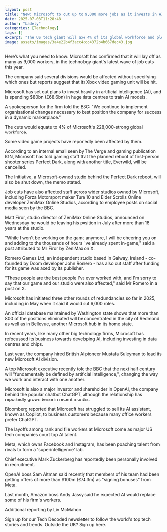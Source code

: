 ```yaml
---
layout: post
title: "New: Microsoft to cut up to 9,000 more jobs as it invests in AI"
date: 2025-07-03T11:28:48
author: "badely"
categories: [Technology]
tags: []
excerpt: "The US tech giant will axe 4% of its global workforce and plough money into artificial intelligence."
image: assets/images/3a4e22b4f3acc4ccc4372b4b667dec43.jpg
---
```


Here’s what you need to know: Microsoft has confirmed that it will lay off as many as 9,000 workers, in the technology giant's latest wave of job cuts this year.

The company said several divisions would be affected without specifying which ones but reports suggest that its Xbox video gaming unit will be hit. 

Microsoft has set out plans to invest heavily in artificial intelligence (AI), and is spending $80bn (£68.6bn) in huge data centres to train AI models.

A spokesperson for the firm told the BBC: "We continue to implement organisational changes necessary to best position the company for success in a dynamic marketplace."

The cuts would equate to 4% of Microsoft's 228,000-strong global workforce.

Some video game projects have reportedly been affected by them.

According to an internal email seen by The Verge and gaming publication IGN, Microsoft has told gaming staff that the planned reboot of first-person shooter series Perfect Dark, along with another title, Everwild, will be cancelled.

The Initiative, a Microsoft-owned studio behind the Perfect Dark reboot, will also be shut down, the memo stated.

Job cuts have also affected staff across wider studios owned by Microsoft, including Forza Motorsport maker Turn 10 and Elder Scrolls Online developer ZeniMax Online Studios, according to employee posts on social media seen by the BBC.

Matt Firor, studio director of ZeniMax Online Studios, announced on Wednesday he would be leaving his position in July after more than 18 years at the studio.

"While I won't be working on the game anymore, I will be cheering you on and adding to the thousands of hours I've already spent in-game," said a post attributed to Mr Firor by ZeniMax on X.

Romero Games Ltd, an independent studio based in Galway, Ireland - co-founded by Doom developer John Romero - has also cut staff after funding for its game was axed by its publisher.

"These people are the best people I've ever worked with, and I'm sorry to say that our game and our studio were also affected," said Mr Romero in a post on X.

Microsoft has initiated three other rounds of redundancies so far in 2025, including in May when it said it would cut 6,000 roles.

An official database maintained by Washington state shows that more than 800 of the positions eliminated will be concentrated in the city of Redmond as well as in Bellevue, another Microsoft hub in its home state.

In recent years, like many other big technology firms, Microsoft has refocussed its business towards developing AI, including investing in data centres and chips.

Last year, the company hired British AI pioneer Mustafa Suleyman to lead its new Microsoft AI division.

A top Microsoft executive recently told the BBC that the next half century will "fundamentally be defined by artificial intelligence,", changing the way we work and interact with one another.

Microsoft is also a major investor and shareholder in OpenAI, the company behind the popular chatbot ChatGPT, although the relationship has reportedly grown tense in recent months.

Bloomberg reported that Microsoft has struggled to sell its AI assistant, known as Copilot, to business customers because many office workers prefer ChatGPT.

The layoffs among rank and file workers at Microsoft come as major US tech companies court top AI talent.

Meta, which owns Facebook and Instagram, has been poaching talent from rivals to form a 'superintelligence' lab.

Chief executive Mark Zuckerberg has reportedly been personally involved in recruitment.

OpenAI boss Sam Altman said recently that members of his team had been getting offers of more than $100m (£74.3m) as "signing bonuses" from Meta.

Last month, Amazon boss Andy Jassy said he expected AI would replace some of his firm's workers.

Additional reporting by Liv McMahon

Sign up for our Tech Decoded newsletter to follow the world's top tech stories and trends. Outside the UK? Sign up here.

